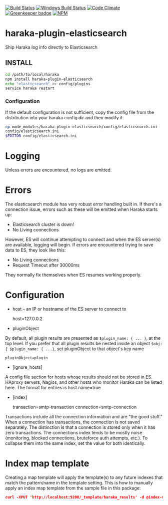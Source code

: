 [![Build Status][ci-img]][ci-url]
[![Windows Build Status][ci-win-img]][ci-win-url]
[![Code Climate][clim-img]][clim-url]
[![Greenkeeper badge][gk-img]][gk-url]
[![NPM][npm-img]][npm-url]
<!-- doesn't work in haraka plugins... yet. [![Code Coverage][cov-img]][cov-url]-->

# haraka-plugin-elasticsearch

Ship Haraka log info directly to Elasticsearch

## INSTALL

```sh
cd /path/to/local/haraka
npm install haraka-plugin-elasticsearch
echo "elasticsearch" >> config/plugins
service haraka restart
```

### Configuration

If the default configuration is not sufficient, copy the config file from the distribution into your haraka config dir and then modify it:

```sh
cp node_modules/haraka-plugin-elasticsearch/config/elasticsearch.ini
config/elasticsearch.ini
$EDITOR config/elasticsearch.ini
```


# Logging

Unless errors are encountered, no logs are emitted.

# Errors

The elasticsearch module has very robust error handling built in. If there's a
connection issue, errors such as these will be emitted when Haraka starts
up:

* Elasticsearch cluster is down!
* No Living connections

However, ES will continue attempting to connect and when the ES server(s) are
available, logging will begin. If errors are encountered trying to save data
to ES, they look like this:

* No Living connections
* Request Timeout after 30000ms

They normally fix themselves when ES resumes working properly.

# Configuration

* host - an IP or hostname of the ES server to connect to

    host=127.0.0.2

* pluginObject

By default, all plugin results are presented as `$plugin_name: { ... }`, at
the top level. If you prefer that all plugin results be nested inside an
object `$obj: { $plugin_name: { ...}`, set pluginObject to that object's key name

    pluginObject=plugin


* [ignore_hosts]

A config file section for hosts whose results should not be stored in
ES. HAproxy servers, Nagios, and other hosts who monitor Haraka can be listed
here. The format for entries is host.name=true

* [index]

    transaction=smtp-transaction
    connection=smtp-connection

Transactions include all the connection information and are "the good stuff."
When a connection has transactions, the connection is not saved separately.
The distinction is that a connection is stored only when it has zero
transactions. The connections index tends to be mostly noise (monitoring,
blocked connections, bruteforce auth attempts, etc.). To collapse them into
the same index, set the value for both identically.


# Index map template

Creating a map template will apply the template(s) to any future indexes that
match the pattern/name in the template setting. This is how to manually apply
an index map template from the sample file in this package:

```json
curl -XPUT 'http://localhost:9200/_template/haraka_results' -d @index-map-template.json
```


<!-- leave these buried at the bottom of the document -->
[ci-img]: https://travis-ci.org/haraka/haraka-plugin-elasticsearch.svg
[ci-url]: https://travis-ci.org/haraka/haraka-plugin-elasticsearch
[ci-win-img]: https://ci.appveyor.com/api/projects/status/lpo93lu5b4wx5do5?svg=true
[ci-win-url]: https://ci.appveyor.com/project/msimerson/haraka-plugin-elasticsearch
[cov-img]: https://codecov.io/github/haraka/haraka-plugin-elasticsearch/coverage.svg
[cov-url]: https://codecov.io/github/haraka/haraka-plugin-elasticsearch
[clim-img]: https://codeclimate.com/github/haraka/haraka-plugin-elasticsearch/badges/gpa.svg
[clim-url]: https://codeclimate.com/github/haraka/haraka-plugin-elasticsearch
[gk-img]: https://badges.greenkeeper.io/haraka/haraka-plugin-elasticsearch.svg
[gk-url]: https://greenkeeper.io/
[npm-img]: https://nodei.co/npm/haraka-plugin-elasticsearch.png
[npm-url]: https://www.npmjs.com/package/haraka-plugin-elasticsearch
